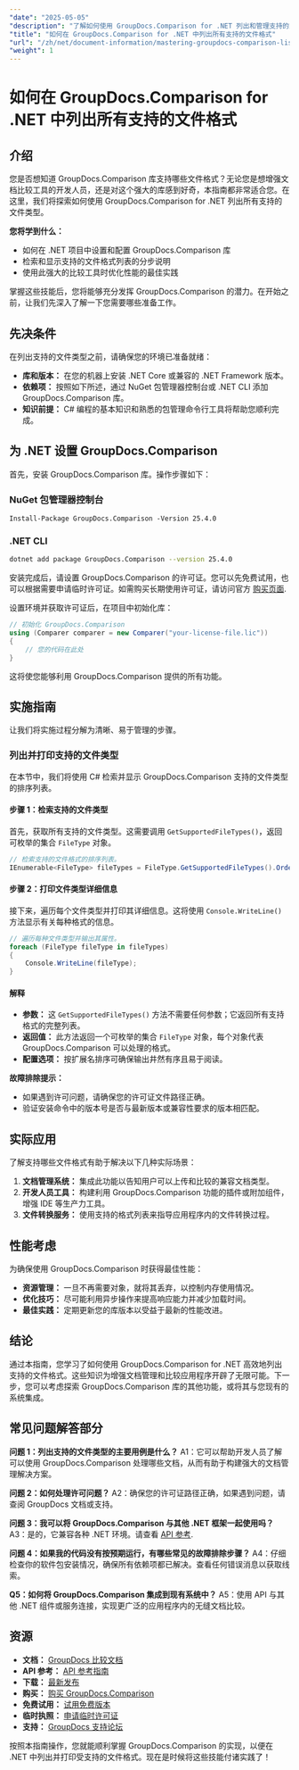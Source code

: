 ```yaml
---
"date": "2025-05-05"
"description": "了解如何使用 GroupDocs.Comparison for .NET 列出和管理支持的文件格式。面向开发人员的分步指南。"
"title": "如何在 GroupDocs.Comparison for .NET 中列出所有支持的文件格式"
"url": "/zh/net/document-information/mastering-groupdocs-comparison-list-supported-formats/"
"weight": 1
---
```


# 如何在 GroupDocs.Comparison for .NET 中列出所有支持的文件格式

## 介绍

您是否想知道 GroupDocs.Comparison 库支持哪些文件格式？无论您是想增强文档比较工具的开发人员，还是对这个强大的库感到好奇，本指南都非常适合您。在这里，我们将探索如何使用 GroupDocs.Comparison for .NET 列出所有支持的文件类型。

**您将学到什么：**

- 如何在 .NET 项目中设置和配置 GroupDocs.Comparison 库
- 检索和显示支持的文件格式列表的分步说明
- 使用此强大的比较工具时优化性能的最佳实践

掌握这些技能后，您将能够充分发挥 GroupDocs.Comparison 的潜力。在开始之前，让我们先深入了解一下您需要哪些准备工作。

## 先决条件

在列出支持的文件类型之前，请确保您的环境已准备就绪：
- **库和版本：** 在您的机器上安装 .NET Core 或兼容的 .NET Framework 版本。
- **依赖项：** 按照如下所述，通过 NuGet 包管理器控制台或 .NET CLI 添加 GroupDocs.Comparison 库。
- **知识前提：** C# 编程的基本知识和熟悉的包管理命令行工具将帮助您顺利完成。

## 为 .NET 设置 GroupDocs.Comparison

首先，安装 GroupDocs.Comparison 库。操作步骤如下：

### NuGet 包管理器控制台

```shell
Install-Package GroupDocs.Comparison -Version 25.4.0
```

### .NET CLI

```bash
dotnet add package GroupDocs.Comparison --version 25.4.0
```

安装完成后，请设置 GroupDocs.Comparison 的许可证。您可以先免费试用，也可以根据需要申请临时许可证。如需购买长期使用许可证，请访问官方 [购买页面](https://purchase。groupdocs.com/buy).

设置环境并获取许可证后，在项目中初始化库：

```csharp
// 初始化 GroupDocs.Comparison
using (Comparer comparer = new Comparer("your-license-file.lic"))
{
    // 您的代码在此处
}
```

这将使您能够利用 GroupDocs.Comparison 提供的所有功能。

## 实施指南

让我们将实施过程分解为清晰、易于管理的步骤。

### 列出并打印支持的文件类型

在本节中，我们将使用 C# 检索并显示 GroupDocs.Comparison 支持的文件类型的排序列表。

#### 步骤 1：检索支持的文件类型

首先，获取所有支持的文件类型。这需要调用 `GetSupportedFileTypes()`，返回可枚举的集合 `FileType` 对象。

```csharp
// 检索支持的文件格式的排序列表。
IEnumerable<FileType> fileTypes = FileType.GetSupportedFileTypes().OrderBy(fileType => fileType.Extension);
```

#### 步骤 2：打印文件类型详细信息

接下来，遍历每个文件类型并打印其详细信息。这将使用 `Console.WriteLine()` 方法显示有关每种格式的信息。

```csharp
// 遍历每种文件类型并输出其属性。
foreach (FileType fileType in fileTypes)
{
    Console.WriteLine(fileType);
}
```

#### 解释

- **参数：** 这 `GetSupportedFileTypes()` 方法不需要任何参数；它返回所有支持格式的完整列表。
- **返回值：** 此方法返回一个可枚举的集合 `FileType` 对象，每个对象代表 GroupDocs.Comparison 可以处理的格式。
- **配置选项：** 按扩展名排序可确保输出井然有序且易于阅读。

**故障排除提示：**
- 如果遇到许可问题，请确保您的许可证文件路径正确。
- 验证安装命令中的版本号是否与最新版本或兼容性要求的版本相匹配。

## 实际应用

了解支持哪些文件格式有助于解决以下几种实际场景：

1. **文档管理系统：** 集成此功能以告知用户可以上传和比较的兼容文档类型。
2. **开发人员工具：** 构建利用 GroupDocs.Comparison 功能的插件或附加组件，增强 IDE 等生产力工具。
3. **文件转换服务：** 使用支持的格式列表来指导应用程序内的文件转换过程。

## 性能考虑

为确保使用 GroupDocs.Comparison 时获得最佳性能：
- **资源管理：** 一旦不再需要对象，就将其丢弃，以控制内存使用情况。
- **优化技巧：** 尽可能利用异步操作来提高响应能力并减少加载时间。
- **最佳实践：** 定期更新您的库版本以受益于最新的性能改进。

## 结论

通过本指南，您学习了如何使用 GroupDocs.Comparison for .NET 高效地列出支持的文件格式。这些知识为增强文档管理和比较应用程序开辟了无限可能。下一步，您可以考虑探索 GroupDocs.Comparison 库的其他功能，或将其与您现有的系统集成。

## 常见问题解答部分

**问题 1：列出支持的文件类型的主要用例是什么？**
A1：它可以帮助开发人员了解可以使用 GroupDocs.Comparison 处理哪些文档，从而有助于构建强大的文档管理解决方案。

**问题 2：如何处理许可问题？**
A2：确保您的许可证路径正确，如果遇到问题，请查阅 GroupDocs 文档或支持。

**问题 3：我可以将 GroupDocs.Comparison 与其他 .NET 框架一起使用吗？**
A3：是的，它兼容各种 .NET 环境。请查看 [API 参考](https://reference。groupdocs.com/comparison/net/).

**问题 4：如果我的代码没有按预期运行，有哪些常见的故障排除步骤？**
A4：仔细检查你的软件包安装情况，确保所有依赖项都已解决。查看任何错误消息以获取线索。

**Q5：如何将 GroupDocs.Comparison 集成到现有系统中？**
A5：使用 API 与其他 .NET 组件或服务连接，实现更广泛的应用程序内的无缝文档比较。

## 资源

- **文档：** [GroupDocs 比较文档](https://docs.groupdocs.com/comparison/net/)
- **API 参考：** [API 参考指南](https://reference.groupdocs.com/comparison/net/)
- **下载：** [最新发布](https://releases.groupdocs.com/comparison/net/)
- **购买：** [购买 GroupDocs.Comparison](https://purchase.groupdocs.com/buy)
- **免费试用：** [试用免费版本](https://releases.groupdocs.com/comparison/net/)
- **临时执照：** [申请临时许可证](https://purchase.groupdocs.com/temporary-license/)
- **支持：** [GroupDocs 支持论坛](https://forum.groupdocs.com/c/comparison/)

按照本指南操作，您就能顺利掌握 GroupDocs.Comparison 的实现，以便在 .NET 中列出并打印受支持的文件格式。现在是时候将这些技能付诸实践了！